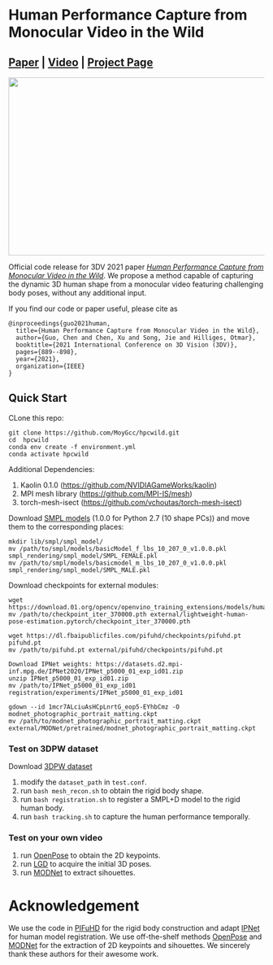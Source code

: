 # Human Performance Capture from Monocular Video in the Wild
## [Paper](https://arxiv.org/pdf/2111.14672.pdf) | [Video](https://www.youtube.com/watch?v=5M7Ytnxmhd4) | [Project Page](https://ait.ethz.ch/projects/2021/human-performance-capture)

<img src="assets/teaser.gif" width="1000" height="350"/> 

Official code release for 3DV 2021 paper [*Human Performance Capture from Monocular Video in the Wild*](https://arxiv.org/pdf/2111.14672.pdf). We propose a method capable of capturing the dynamic 3D human shape from a monocular video featuring challenging body poses, without any additional input.

If you find our code or paper useful, please cite as
```
@inproceedings{guo2021human,
  title={Human Performance Capture from Monocular Video in the Wild},
  author={Guo, Chen and Chen, Xu and Song, Jie and Hilliges, Otmar},
  booktitle={2021 International Conference on 3D Vision (3DV)},
  pages={889--898},
  year={2021},
  organization={IEEE}
}
```

## Quick Start
CLone this repo:
```
git clone https://github.com/MoyGcc/hpcwild.git
cd  hpcwild
conda env create -f environment.yml
conda activate hpcwild
```
Additional Dependencies:
1. Kaolin 0.1.0 (https://github.com/NVIDIAGameWorks/kaolin)
2. MPI mesh library (https://github.com/MPI-IS/mesh)
3. torch-mesh-isect (https://github.com/vchoutas/torch-mesh-isect)

Download [SMPL models](https://smpl.is.tue.mpg.de/downloads) (1.0.0 for Python 2.7 (10 shape PCs)) and move them to the corresponding places:
```
mkdir lib/smpl/smpl_model/
mv /path/to/smpl/models/basicModel_f_lbs_10_207_0_v1.0.0.pkl smpl_rendering/smpl_model/SMPL_FEMALE.pkl
mv /path/to/smpl/models/basicmodel_m_lbs_10_207_0_v1.0.0.pkl smpl_rendering/smpl_model/SMPL_MALE.pkl
```

Download checkpoints for external modules:
```
wget https://download.01.org/opencv/openvino_training_extensions/models/human_pose_estimation/checkpoint_iter_370000.pth
mv /path/to/checkpoint_iter_370000.pth external/lightweight-human-pose-estimation.pytorch/checkpoint_iter_370000.pth

wget https://dl.fbaipublicfiles.com/pifuhd/checkpoints/pifuhd.pt pifuhd.pt 
mv /path/to/pifuhd.pt external/pifuhd/checkpoints/pifuhd.pt

Download IPNet weights: https://datasets.d2.mpi-inf.mpg.de/IPNet2020/IPNet_p5000_01_exp_id01.zip
unzip IPNet_p5000_01_exp_id01.zip
mv /path/to/IPNet_p5000_01_exp_id01 registration/experiments/IPNet_p5000_01_exp_id01

gdown --id 1mcr7ALciuAsHCpLnrtG_eop5-EYhbCmz -O modnet_photographic_portrait_matting.ckpt
mv /path/to/modnet_photographic_portrait_matting.ckpt external/MODNet/pretrained/modnet_photographic_portrait_matting.ckpt
```
### Test on 3DPW dataset
Download [3DPW dataset](https://virtualhumans.mpi-inf.mpg.de/3DPW/) 
1. modify the `dataset_path` in `test.conf`.
2. run `bash mesh_recon.sh` to obtain the rigid body shape.
3. run `bash registration.sh` to register a SMPL+D model to the rigid human body.
4. run `bash tracking.sh` to capture the human performance temporally.

### Test on your own video
1. run [OpenPose](https://github.com/CMU-Perceptual-Computing-Lab/openpose) to obtain the 2D keypoints.
2. run [LGD](https://github.com/InpatientJam/Learned-Gradient-Descent) to acquire the initial 3D poses.
3. run [MODNet](https://github.com/ZHKKKe/MODNet) to extract sihouettes.

# Acknowledgement
We use the code in [PIFuHD](https://github.com/facebookresearch/pifuhd) for the rigid body construction and adapt [IPNet](https://github.com/bharat-b7/IPNet) for human model registration. We use off-the-shelf methods [OpenPose](https://github.com/CMU-Perceptual-Computing-Lab/openpose) and [MODNet](https://github.com/ZHKKKe/MODNet) for the extraction of 2D keypoints and sihouettes. We sincerely thank these authors for their awesome work.
